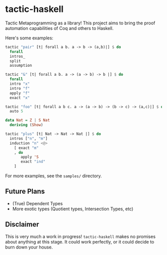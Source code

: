 # tactic-haskell
Tactic Metaprogramming as a library! This project aims to bring the proof automation
capabilities of Coq and others to Haskell.

Here's some examples:

```haskell
tactic "pair" [t| forall a b. a -> b -> (a,b)|] $ do
  forall
  intros_
  split
  assumption
```

```haskell
tactic "&" [t| forall a b. a -> (a -> b) -> b |] $ do
  forall
  intro "x"
  intro "f"
  apply "f"
  exact "x"
```

```haskell
tactic "foo" [t| forall a b c. a -> (a -> b) -> (b -> c) -> (a,c)|] $ do
  auto 5
```

```haskell
data Nat = Z | S Nat
  deriving (Show)

tactic "plus" [t| Nat -> Nat -> Nat |] $ do
  intros ["n", "m"]
  induction "n" <@>
    [ exact "m"
    , do
       apply 'S
       exact "ind"
    ]
```


For more examples, see the `samples/` directory.

## Future Plans
- (True) Dependent Types
- More exotic types (Quotient types, Intersection Types, etc)

## Disclaimer
This is very much a work in progress! `tactic-haskell` makes
no promises about anything at this stage. It could work perfectly, or it could decide to burn down your house.
